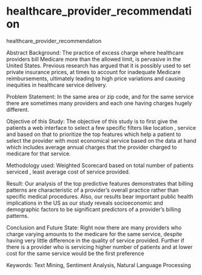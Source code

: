# healthcare_provider_recommendation
healthcare_provider_recommendation

Abstract
Background: The practice of excess charge where healthcare providers bill Medicare more than the allowed limit, is pervasive in the United States. Previous research has argued that it is possibly used to set private insurance prices, at times to account for inadequate Medicare reimbursements, ultimately leading to high price variations and causing inequities in healthcare service delivery.

Problem Statement: In the same area or zip code, and for the same service there are sometimes many providers and each one having charges hugely different.

Objective of this Study: The objective of this study is to first give the patients a web interface to select a few specific filters like location , service and based on that to prioritize the top features which help a patient to select the provider with most economical service based on the data at hand which includes average annual charges that the provider charged to medicare for that service.

Methodology used: Weighted Scorecard based on total number of patients serviced , least average cost of service provided.

Result: Our analysis of the top predictive features demonstrates that billing patterns are characteristic of a provider’s overall practice rather than specific medical procedures. Also, our results bear important public health implications in the US as our study reveals socioeconomic and demographic factors to be significant predictors of a provider’s billing patterns.

Conclusion and Future State: Right now there are many providers who charge varying amounts to the medicare for the same service, despite having very little difference in the quality of service provided. Further if there is a provider who is servicing higher number of patients and at lower cost for the same service would be the first preference

Keywords: Text Mining, Sentiment Analysis, Natural Language Processing
